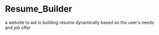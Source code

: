 # Resume_Builder
a website to aid in building resume dynamically based on the user's needs and job offer 
